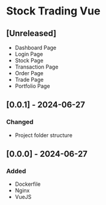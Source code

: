 # Stock Trading Vue

## [Unreleased]
- Dashboard Page
- Login Page
- Stock Page
- Transaction Page
- Order Page
- Trade Page
- Portfolio Page

## [0.0.1] - 2024-06-27
### Changed
- Project folder structure

## [0.0.0] - 2024-06-27
### Added
- Dockerfile
- Nginx
- VueJS
